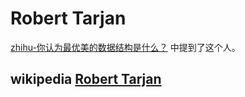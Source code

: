 # Robert Tarjan

[zhihu-你认为最优美的数据结构是什么？](https://www.zhihu.com/question/32163076) 中提到了这个人。



## wikipedia [Robert Tarjan](https://en.wikipedia.org/wiki/Robert_Tarjan)